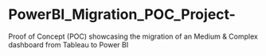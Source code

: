 # PowerBI_Migration_POC_Project-
Proof of Concept (POC) showcasing the migration of an Medium &amp; Complex dashboard from Tableau to Power BI
